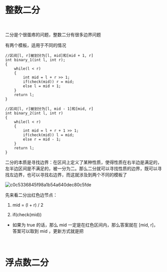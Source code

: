 # 整数二分

</br>

<p>二分是个很蛋疼的问题，整数二分有很多边界问题</p>

<p>有两个模板，适用于不同的情况</p>

```
//区间[l, r]被划分为[l, mid]和[mid + 1, r]
int binary_1(int l, int r);
{
    while(l < r)
    {
        int mid = l + r >> 1;
        if(check(mid)) r = mid;
        else l = mid + 1;
    }
    return l;
}
```

```
//区间[l, r]被划分为[l, mid - 1]和[mid, r]
int binary_2(int l, int r)
{
    while(l < r)
    {
        int mid = l + r + 1 >> 1;
        if(check(mid)) l = mid;
        else r = mid - 1;
    }
    return l;
}
```

<p>二分的本质是寻找边界：在区间上定义了某种性质，使得性质在右半边是满足的，左半边区间是不满足的，被一分为二。那么二分就可以寻找性质的边界，既可以寻找左边界，也可以寻找右边界，而这就涉及到两个不同的模板了</p>

![c0c5336845f98a1b54a640dec80c5fde](https://github.com/user-attachments/assets/d07bbab7-3840-4342-b0ee-183e502a5078)

<p>先来看二分出红色边节点：</p>

1. mid = (l + r) / 2

2. if(check(mid))
- 如果为 true 的话，那么 mid 一定是在红色区间内，那么答案就在 [mid, r]，答案可以取到 mid ，更新方式就是把

</br>

# 浮点数二分

</br>

<p></p>

































